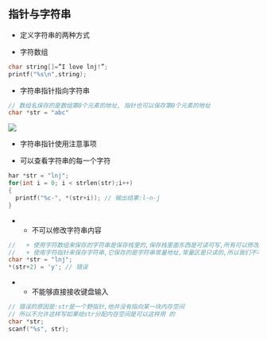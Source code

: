 ## 指针与字符串

- 定义字符串的两种方式

+ 字符数组

```c
char string[]=”I love lnj!”;
printf("%s\n",string);
```

- 字符串指针指向字符串

```c
// 数组名保存的是数组第0个元素的地址, 指针也可以保存第0个元素的地址
char *str = "abc"
```

![](https://img-blog.csdnimg.cn/img_convert/cb21fae540cb3290bbc41e7e223d3a41.png)

- 字符串指针使用注意事项

+ 可以查看字符串的每一个字符

```c
har *str = "lnj";
for(int i = 0; i < strlen(str);i++)
{
  printf("%c-", *(str+i)); // 输出结果:l-n-j
}
```

- + 不可以修改字符串内容

```c
//   + 使用字符数组来保存的字符串是保存栈里的,保存栈里面东西是可读可写,所有可以修改字符串中的的字符
//   + 使用字符指针来保存字符串,它保存的是字符串常量地址,常量区是只读的,所以我们不可以修改字符串中的字符
char *str = "lnj";
*(str+2) = 'y'; // 错误
```

- + 不能够直接接收键盘输入

```c
// 错误的原因是:str是一个野指针,他并没有指向某一块内存空间
// 所以不允许这样写如果给str分配内存空间是可以这样用 的
char *str;
scanf("%s", str);
```
